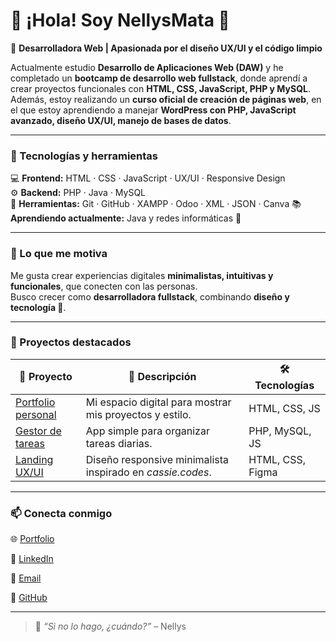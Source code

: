 # 👋 ¡Hola! Soy NellysMata 🌺

🎯 **Desarrolladora Web | Apasionada por el diseño UX/UI y el código limpio**

Actualmente estudio **Desarrollo de Aplicaciones Web (DAW)** y he completado un **bootcamp de desarrollo web fullstack**, donde aprendí a crear proyectos funcionales con **HTML, CSS, JavaScript, PHP y MySQL**.  
Además, estoy realizando un **curso oficial de creación de páginas web**, en el que estoy aprendiendo a manejar **WordPress con PHP, JavaScript avanzado, diseño UX/UI, manejo de bases de datos**.

---

### 🚀 Tecnologías y herramientas

💻 **Frontend:** HTML · CSS · JavaScript · UX/UI · Responsive Design  
⚙️ **Backend:** PHP · Java · MySQL  
🔧 **Herramientas:** Git · GitHub · XAMPP · Odoo · XML · JSON · Canva
📚 **Aprendiendo actualmente:** Java y redes informáticas 🥵

---

### 🧠 Lo que me motiva

Me gusta crear experiencias digitales **minimalistas, intuitivas y funcionales**, que conecten con las personas.  
Busco crecer como **desarrolladora fullstack**, combinando **diseño y tecnología 🤩**.

---

### 🧩 Proyectos destacados

| 🌟 Proyecto | 💬 Descripción | 🛠️ Tecnologías |
|-------------|----------------|----------------|
| [Portfolio personal](https://tusitio.com) | Mi espacio digital para mostrar mis proyectos y estilo. | HTML, CSS, JS |
| [Gestor de tareas](#) | App simple para organizar tareas diarias. | PHP, MySQL, JS |
| [Landing UX/UI](#) | Diseño responsive minimalista inspirado en *cassie.codes*. | HTML, CSS, Figma |

---

### 📫 Conecta conmigo

🌐 [Portfolio](https://tusitio.com)  

💼 [LinkedIn](www.linkedin.com/in/nellysmata)  

📧 [Email](mailto:nellysmata.dev@gmail.com)    

🐙 [GitHub](https://github.com/NellysMata)

---

> 🌸 *“Si no lo hago, ¿cuándo?”* – Nellys
